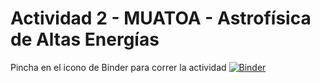# Actividad 2 - MUATOA - Astrofísica de Altas Energías

Pincha en el icono de Binder para correr la actividad
[![Binder](https://mybinder.org/badge_logo.svg)](https://mybinder.org/v2/gh/gteunir/muatoa_hea_actividad2.git/HEAD)
